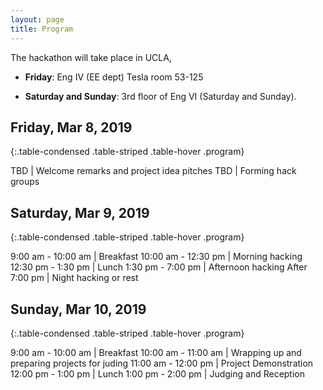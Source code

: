 ```yaml
---
layout: page
title: Program
---
```


The hackathon will take place in UCLA, 
- **Friday**: Eng IV (EE dept) Tesla room 53-125

- **Saturday and Sunday**: 3rd floor of Eng VI (Saturday and Sunday).

## Friday, Mar 8, 2019

{:.table-condensed .table-striped .table-hover .program}

TBD | Welcome remarks and project idea pitches
TBD | Forming hack groups

## Saturday, Mar 9, 2019

{:.table-condensed .table-striped .table-hover .program}

9:00 am - 10:00 am | Breakfast
10:00 am - 12:30 pm | Morning hacking
12:30 pm - 1:30 pm | Lunch
1:30 pm - 7:00 pm | Afternoon hacking
After 7:00 pm | Night hacking or rest

## Sunday, Mar 10, 2019

{:.table-condensed .table-striped .table-hover .program}

9:00 am - 10:00 am | Breakfast
10:00 am - 11:00 am | Wrapping up and preparing projects for juding
11:00 am - 12:00 pm | Project Demonstration
12:00 pm - 1:00 pm | Lunch
1:00 pm - 2:00 pm | Judging and Reception
